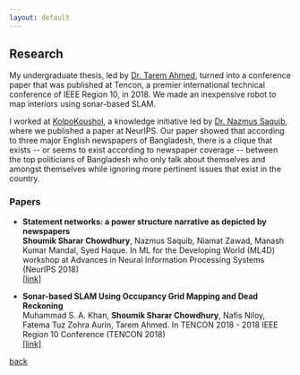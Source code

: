 ```yaml
---
layout: default
---
```


## Research

My undergraduate thesis, led by [Dr. Tarem Ahmed](http://www.cse.iub.edu.bd/faculties/41), turned into a conference paper that was published at Tencon, a premier international technical conference of IEEE Region 10, in 2018. We made an inexpensive robot to map interiors using sonar-based SLAM.

I worked at [KolpoKoushol](https://www.facebook.com/KKoushol/), a knowledge initiative led by [Dr. Nazmus Saquib](https://nsaquib.org), where we published a paper at NeurIPS. Our paper showed that according to three major English newspapers of Bangladesh, there is a clique that exists -- or seems to exist according to newspaper coverage -- between the top politicians of Bangladesh who only talk about themselves and amongst themselves while ignoring more pertinent issues that exist in the country.


### Papers


* **Statement networks: a power structure narrative as depicted by newspapers**  
**Shoumik Sharar Chowdhury**, Nazmus Saquib, Niamat Zawad, Manash Kumar Mandal, Syed Haque. In ML for the Developing World (ML4D) workshop at
Advances in Neural Information Processing Systems (NeurIPS 2018)  
  [[link]](https://arxiv.org/abs/1812.03632)

* **Sonar-based SLAM Using Occupancy Grid Mapping and Dead Reckoning**  
Muhammad S. A. Khan, **Shoumik Sharar Chowdhury**, Nafis Niloy, Fatema Tuz Zohra Aurin, Tarem Ahmed. In TENCON 2018 - 2018 IEEE Region 10 Conference (TENCON 2018)  
  [[link]](../files/tencon2018.pdf)

[back](https://shoumikchow.com)
